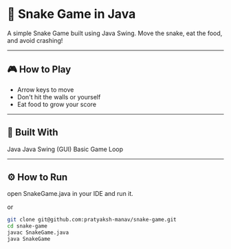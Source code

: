 # 🐍 Snake Game in Java

A simple Snake Game built using Java Swing. Move the snake, eat the food, and avoid crashing!

---

## 🎮 How to Play
- Arrow keys to move
- Don't hit the walls or yourself
- Eat food to grow your score

---

## 🧠 Built With

Java
Java Swing (GUI)
Basic Game Loop

---

## ⚙️ How to Run

open SnakeGame.java in your IDE and run it.

or 

```bash
git clone git@github.com:pratyaksh-manav/snake-game.git
cd snake-game
javac SnakeGame.java
java SnakeGame
